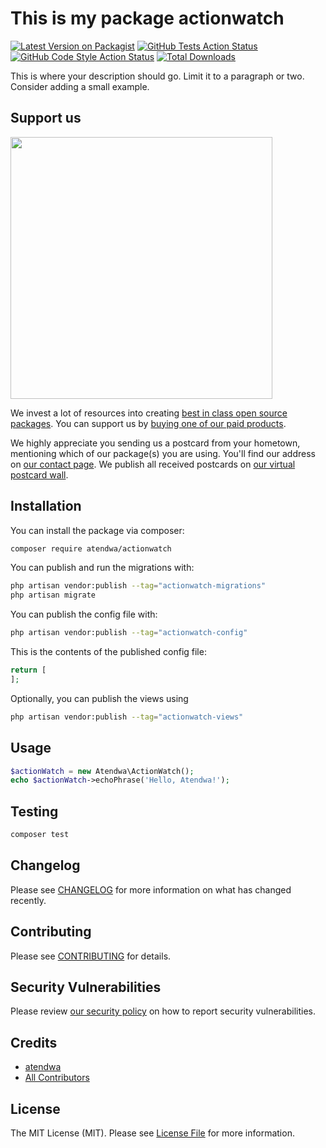 # This is my package actionwatch

[![Latest Version on Packagist](https://img.shields.io/packagist/v/atendwa/actionwatch.svg?style=flat-square)](https://packagist.org/packages/atendwa/actionwatch)
[![GitHub Tests Action Status](https://img.shields.io/github/actions/workflow/status/atendwa/actionwatch/run-tests.yml?branch=main&label=tests&style=flat-square)](https://github.com/atendwa/actionwatch/actions?query=workflow%3Arun-tests+branch%3Amain)
[![GitHub Code Style Action Status](https://img.shields.io/github/actions/workflow/status/atendwa/actionwatch/fix-php-code-style-issues.yml?branch=main&label=code%20style&style=flat-square)](https://github.com/atendwa/actionwatch/actions?query=workflow%3A"Fix+PHP+code+style+issues"+branch%3Amain)
[![Total Downloads](https://img.shields.io/packagist/dt/atendwa/actionwatch.svg?style=flat-square)](https://packagist.org/packages/atendwa/actionwatch)

This is where your description should go. Limit it to a paragraph or two. Consider adding a small example.

## Support us

[<img src="https://github-ads.s3.eu-central-1.amazonaws.com/ActionWatch.jpg?t=1" width="419px" />](https://spatie.be/github-ad-click/ActionWatch)

We invest a lot of resources into creating [best in class open source packages](https://spatie.be/open-source). You can support us by [buying one of our paid products](https://spatie.be/open-source/support-us).

We highly appreciate you sending us a postcard from your hometown, mentioning which of our package(s) you are using. You'll find our address on [our contact page](https://spatie.be/about-us). We publish all received postcards on [our virtual postcard wall](https://spatie.be/open-source/postcards).

## Installation

You can install the package via composer:

```bash
composer require atendwa/actionwatch
```

You can publish and run the migrations with:

```bash
php artisan vendor:publish --tag="actionwatch-migrations"
php artisan migrate
```

You can publish the config file with:

```bash
php artisan vendor:publish --tag="actionwatch-config"
```

This is the contents of the published config file:

```php
return [
];
```

Optionally, you can publish the views using

```bash
php artisan vendor:publish --tag="actionwatch-views"
```

## Usage

```php
$actionWatch = new Atendwa\ActionWatch();
echo $actionWatch->echoPhrase('Hello, Atendwa!');
```

## Testing

```bash
composer test
```

## Changelog

Please see [CHANGELOG](CHANGELOG.md) for more information on what has changed recently.

## Contributing

Please see [CONTRIBUTING](CONTRIBUTING.md) for details.

## Security Vulnerabilities

Please review [our security policy](../../security/policy) on how to report security vulnerabilities.

## Credits

- [atendwa](https://github.com/atendwa)
- [All Contributors](../../contributors)

## License

The MIT License (MIT). Please see [License File](LICENSE.md) for more information.
